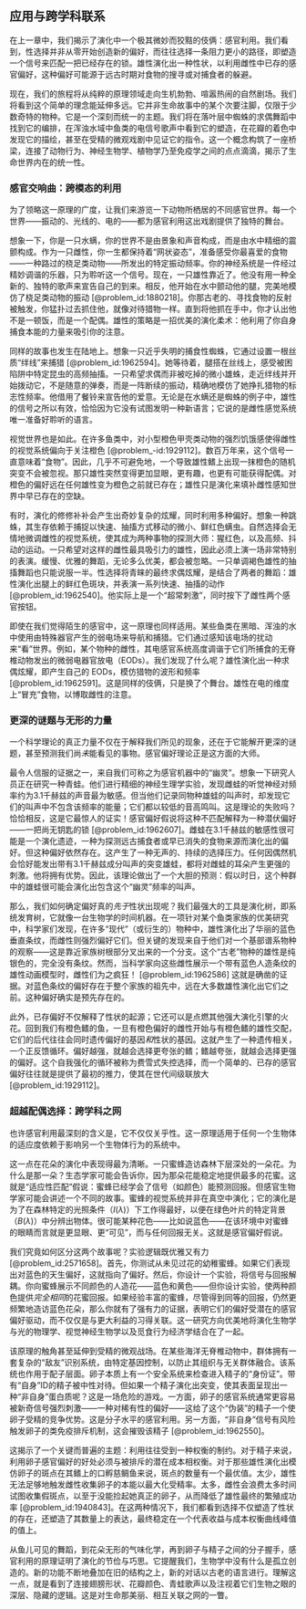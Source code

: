 ## 应用与跨学科联系

在上一章中，我们揭示了演化中一个极其微妙而狡黠的伎俩：感官利用。我们看到，性选择并非从零开始创造新的偏好，而往往选择一条阻力更小的路径，即塑造一个信号来匹配一把已经存在的锁。雄性演化出一种性状，以利用雌性中已存的感官偏好，这种偏好可能源于远古时期对食物的搜寻或对捕食者的躲避。

现在，我们的旅程将从纯粹的原理领域走向生机勃勃、喧嚣热闹的自然剧场。我们将看到这个简单的理念能延伸多远。它并非生命故事中的某个次要注脚，仅限于少数奇特的物种。它是一个深刻而统一的主题。我们将在落叶层中蜘蛛的求偶舞蹈中找到它的编排，在浑浊水域中鱼类的电信号歌声中看到它的塑造，在花瓣的着色中发现它的描绘，甚至在受精的微观戏剧中见证它的指令。这一个概念构筑了一座桥梁，连接了动物行为、神经生物学、植物学乃至免疫学之间的点点滴滴，揭示了生命世界内在的统一性。

### 感官交响曲：跨模态的利用

为了领略这一原理的广度，让我们来游览一下动物所栖居的不同感官世界。每一个世界——振动的、光线的、电的——都为感官利用这出戏剧提供了独特的舞台。

想象一下，你是一只水螨，你的世界不是由景象和声音构成，而是由水中精细的震颤构成。作为一只雌性，你一生都保持着“网状姿态”，准备感受你最喜爱的食物——一种路过的桡足类动物——所发出的特定振动频率。你的神经系统是一件经过精妙调谐的乐器，只为聆听这一个信号。现在，一只雄性靠近了。他没有用一种全新的、独特的歌声来宣告自己的到来。相反，他开始在水中颤动他的腿，完美地模仿了桡足类动物的振动 [@problem_id:1880218]。你那古老的、寻找食物的反射被触发，你猛扑过去抓住他，就像对待猎物一样。直到将他抓在手中，你才认出他不是一顿饭，而是一个配偶。雄性的策略是一招优美的演化柔术：他利用了你自身捕食本能的力量来吸引你的注意。

同样的故事也发生在陆地上。想象一只近乎失明的捕食性蜘蛛，它通过设置一根丝质“绊线”来捕猎 [@problem_id:1962594]。她等待着，腿搭在丝线上，感受被困陷阱中特定昆虫的高频抽搐。一只希望求偶而非被吃掉的微小雄蛛，走近绊线并开始拨动它，不是随意的弹奏，而是一阵断续的振动，精确地模仿了她挣扎猎物的标志性频率。他借用了餐铃来宣告他的爱意。无论是在水螨还是蜘蛛的例子中，雄性的信号之所以有效，恰恰因为它没有试图发明一种新语言；它说的是雌性感觉系统唯一准备好聆听的语言。

视觉世界也是如此。在许多鱼类中，对小型橙色甲壳类动物的强烈饥饿感使得雌性的视觉系统偏向于关注橙色 [@problem_-id:1929112]。数百万年来，这个信号一直意味着“食物”。因此，几乎不可避免地，一个导致雄性鳍上出现一抹橙色的随机突变不会被忽视。那只雄性突然变得更加显眼，更有趣，也更有可能获得配偶。对橙色的偏好远在任何雄性变为橙色之前就已存在；雄性只是演化来填补雌性感知世界中早已存在的空缺。

有时，演化的修修补补会产生出奇妙复杂的炫耀，同时利用多种偏好。想象一种跳蛛，其生存依赖于捕捉以快速、抽搐方式移动的微小、鲜红色螨虫。自然选择会无情地微调雌性的视觉系统，使其成为两种事物的探测大师：猩红色，以及高频、抖动的运动。一只希望对这样的雌性最具吸引力的雄性，因此必须上演一场非常特别的表演。缓慢、优雅的舞蹈，无论多么优美，都会被忽略。一只单调褐色雄性的抽搐舞蹈也只能说服一半。性选择将青睐的最终求偶炫耀，是结合了两者的舞蹈：雄性演化出腿上的鲜红色斑块，并表演一系列快速、抽搐的动作 [@problem_id:1962540]。他实际上是一个“超常刺激”，同时按下了雌性两个感官按钮。

即使在我们觉得陌生的感官中，这一原理也同样适用。某些鱼类在黑暗、浑浊的水中使用由特殊器官产生的弱电场来导航和捕猎。它们通过感知该电场的扰动来“看”世界。例如，某个物种的雌性，其电感官系统高度调谐于它们所捕食的无脊椎动物发出的微弱电器官放电（EODs）。我们发现了什么呢？雄性演化出一种求偶炫耀，即产生自己的 EODs，模仿猎物的波形和频率 [@problem_id:1962591]。这是同样的伎俩，只是换了个舞台。雄性在电的维度上“冒充”食物，以博取雌性的注意。

### 更深的谜题与无形的力量

一个科学理论的真正力量不仅在于解释我们所见的现象，还在于它能解开更深的谜题，甚至预测我们尚*未*能看见的事物。感官偏好理论正是这方面的大师。

最令人信服的证据之一，来自我们可称之为感官机器中的“幽灵”。想象一下研究人员正在研究一种青蛙。他们进行精细的神经生理学实验，发现雌蛙的听觉神经对频率约为3.1千赫兹的声音最为敏感。但当他们记录同物种雄蛙的叫声时，却发现它们的叫声中不包含该频率的能量；它们都以较低的音高鸣叫。这是理论的失败吗？恰恰相反，这是它最惊人的证实！感官偏好假说将这种不匹配解释为一种潜伏偏好——一把尚无钥匙的锁 [@problem_id:1962607]。雌蛙在3.1千赫兹的敏感性很可能是一个演化遗迹，一种为探测远古捕食者或早已消失的食物来源而演化出的偏好。但这种偏好依然存在。这产生了一种无声的、持续的选择压力。任何因偶然机会恰好能发出带有3.1千赫兹成分叫声的突变雄蛙，都将对雌蛙的耳朵产生更强的刺激。他将拥有优势。因此，该理论做出了一个大胆的预测：假以时日，这个种群中的雄蛙很可能会演化出包含这个“幽灵”频率的叫声。

那么，我们如何确定偏好真的*先于*性状出现呢？我们最强大的工具是演化树，即系统发育树，它就像一台生物学的时间机器。在一项针对某个鱼类家族的优美研究中，科学家们发现，在许多“现代”（或衍生的）物种中，雄性演化出了华丽的蓝色垂直条纹，而雌性则强烈偏好它们。但关键的发现来自于他们对一个基部谱系物种的观察——这是靠近家族树根部分叉出来的一个分支。这个“古老”物种的雄性是纯银色的，完全没有条纹。然而，当科学家向这些雌性展示一个带有蓝色人造条纹的雄性动画模型时，雌性们为之疯狂！ [@problem_id:1962586] 这就是确凿的证据。对蓝色条纹的偏好存在于整个家族的祖先中，远在大多数雄性演化出它们之前。这种偏好确实是预先存在的。

此外，已存偏好不仅解释了性状的起源；它还可以是点燃其他强大演化引擎的火花。回到我们有橙色鳍的鱼，一旦有橙色偏好的雌性开始与有橙色鳍的雄性交配，它们的后代往往会同时遗传偏好的基因*和*性状的基因。这就产生了一种遗传相关，一个正反馈循环。偏好越强，就越会选择更夸张的鳍；鳍越夸张，就越会选择更强的偏好。这个自我强化的循环被称为费雪式失控选择，而一个简单的、已存的感官偏好往往就是提供了最初的推力，使其在世代间级联放大 [@problem_id:1929112]。

### 超越配偶选择：跨学科之网

也许感官利用最深刻的含义是，它不仅仅关乎性。这一原理适用于任何一个生物体的适应度依赖于影响另一个生物体行为的系统中。

这一点在花朵的演化中表现得最为清晰。一只蜜蜂造访森林下层深处的一朵花。为什么是那一朵？生态学家可能会告诉你，因为那朵花能稳定地提供最多的花蜜。这就是“适应性匹配”假说：蜜蜂已经学会了信号（如颜色）能预测回报。但感官生物学家可能会讲述一个不同的故事。蜜蜂的视觉系统并非在真空中演化；它的演化是为了在森林特定的光照条件（$I(\lambda)$）下工作得最好，以便在绿色叶片的特定背景（$B(\lambda)$）中分辨出物体。很可能某种花色——比如说蓝色——在该环境中对蜜蜂的眼睛而言就是更显眼、更“可见”，而与任何回报无关。这就是感官偏好假说。

我们究竟如何区分这两个故事呢？实验逻辑既优雅又有力 [@problem_id:2571658]。首先，你测试从未见过花的幼稚蜜蜂。如果它们表现出对蓝色的天生偏好，这就指向了偏好。然后，你设计一个实验，将信号与回报解耦。你向蜜蜂展示不同颜色的人造花——蓝色和黄色——但你设计实验，使两种颜色提供*完全相同*的花蜜回报。如果经验丰富的蜜蜂，尽管得到同等的回报，仍然更频繁地造访蓝色花朵，那么你就有了强有力的证据，表明它们的偏好受潜在的感官偏好驱动，而不仅仅是与更大利益的习得关联。这一研究方向优美地将演化生物学与光的物理学、视觉神经生物学以及觅食行为经济学结合在了一起。

该原理的触角甚至延伸到受精的微观战场。在某些海洋无脊椎动物中，群体拥有一套复杂的“敌友”识别系统，由特定基因控制，以防止其组织与无关群体融合。该系统也作用于配子层面。卵子本质上有一个安全系统来检查进入精子的“身份证”。带有“自身”ID的精子被中性对待。但如果一个精子演化出突变，使其表面呈现出一种“非自身”蛋白质呢？这是一场危险的游戏。一方面，卵子的感官系统通常更容易被新奇信号强烈刺激——一种对稀有性的偏好——这给了这个“伪装”的精子一个使卵子受精的竞争优势。这是分子水平的感官利用。另一方面，“非自身”信号有风险触发卵子的类免疫排斥机制，这会摧毁该精子 [@problem_id:1962550]。

这揭示了一个关键而普遍的主题：利用往往受到一种权衡的制约。对于精子来说，利用卵子感官偏好的好处必须与被排斥的潜在成本相权衡。对于那些雄性演化出模仿卵子的斑点在其鳍上的口孵慈鲷鱼来说，斑点的数量有一个最优值。太少，雄性无法足够地触发雌性收集卵子的本能以最大化受精率。太多，雌性会浪费太多时间试图收集假斑点，以至于没能捡起她真正的卵子，从而降低了雄性最终的繁殖成功率 [@problem_id:1940843]。在这两种情况下，我们都看到选择不仅塑造了性状的存在，还塑造了其数量上的表达，最终稳定在一个代表收益与成本权衡曲线峰值的值上。

从鱼儿可见的舞蹈，到花朵无形的气味化学，再到卵子与精子之间的分子握手，感官利用的原理证明了演化的节俭与巧思。它提醒我们，生物学中没有什么是孤立创造的。新的功能不断地叠加在旧的结构之上，新的对话以古老的语言进行。理解这一点，就是看到了连接翅膀形状、花瓣颜色、青蛙歌声以及注视着它们生物之眼的深层、隐藏的逻辑。这是对生命那美丽、相互关联之网的一瞥。